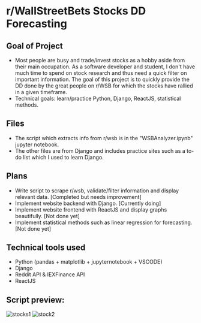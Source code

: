 # r/WallStreetBets Stocks DD Forecasting

## Goal of Project
- Most people are busy and trade/invest stocks as a hobby aside from their main occupation. As a software developer and student, I don't have much time to spend on stock research and thus need a quick filter on important information. The goal of this project is to quickly provide the DD done by the great people on r/WSB for which the stocks have rallied in a given timeframe.
- Technical goals: learn/practice Python, Django, ReactJS, statistical methods.

## Files
- The script which extracts info from r/wsb is in the "WSBAnalyzer.ipynb" jupyter notebook.
- The other files are from Django and includes practice sites such as a to-do list which I used to learn Django.

## Plans
- Write script to scrape r/wsb, validate/filter information and display relevant data. [Completed but needs improvement]
- Implement website backend with Django. [Currently doing]
- Implement website frontend with ReactJS and display graphs beautifully. [Not done yet]
- Implement statistical methods such as linear regression for forecasting. [Not done yet]

## Technical tools used
- Python (pandas + matplotlib + jupyternotebook + VSCODE)
- Django
- Reddit API & IEXFinance API
- ReactJS

## Script preview:
![stocks1](https://user-images.githubusercontent.com/59063950/104136379-b8123200-5363-11eb-9ec0-a425897bf824.png)
![stock2](https://user-images.githubusercontent.com/59063950/104136390-c95b3e80-5363-11eb-8a50-f083fb2436ee.png)

